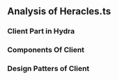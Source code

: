 ## Analysis of Heracles.ts 

### Client Part in Hydra 







### Components Of Client 






### Design Patters of Client 
